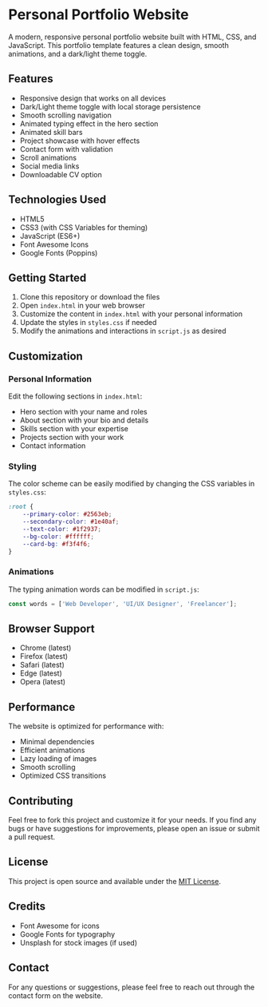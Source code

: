 # Personal Portfolio Website

A modern, responsive personal portfolio website built with HTML, CSS, and JavaScript. This portfolio template features a clean design, smooth animations, and a dark/light theme toggle.

## Features

- Responsive design that works on all devices
- Dark/Light theme toggle with local storage persistence
- Smooth scrolling navigation
- Animated typing effect in the hero section
- Animated skill bars
- Project showcase with hover effects
- Contact form with validation
- Scroll animations
- Social media links
- Downloadable CV option

## Technologies Used

- HTML5
- CSS3 (with CSS Variables for theming)
- JavaScript (ES6+)
- Font Awesome Icons
- Google Fonts (Poppins)

## Getting Started

1. Clone this repository or download the files
2. Open `index.html` in your web browser
3. Customize the content in `index.html` with your personal information
4. Update the styles in `styles.css` if needed
5. Modify the animations and interactions in `script.js` as desired

## Customization

### Personal Information
Edit the following sections in `index.html`:
- Hero section with your name and roles
- About section with your bio and details
- Skills section with your expertise
- Projects section with your work
- Contact information

### Styling
The color scheme can be easily modified by changing the CSS variables in `styles.css`:
```css
:root {
    --primary-color: #2563eb;
    --secondary-color: #1e40af;
    --text-color: #1f2937;
    --bg-color: #ffffff;
    --card-bg: #f3f4f6;
}
```

### Animations
The typing animation words can be modified in `script.js`:
```javascript
const words = ['Web Developer', 'UI/UX Designer', 'Freelancer'];
```

## Browser Support

- Chrome (latest)
- Firefox (latest)
- Safari (latest)
- Edge (latest)
- Opera (latest)

## Performance

The website is optimized for performance with:
- Minimal dependencies
- Efficient animations
- Lazy loading of images
- Smooth scrolling
- Optimized CSS transitions

## Contributing

Feel free to fork this project and customize it for your needs. If you find any bugs or have suggestions for improvements, please open an issue or submit a pull request.

## License

This project is open source and available under the [MIT License](LICENSE).

## Credits

- Font Awesome for icons
- Google Fonts for typography
- Unsplash for stock images (if used)

## Contact

For any questions or suggestions, please feel free to reach out through the contact form on the website. 